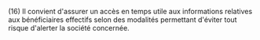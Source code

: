 (16) Il convient d'assurer un accès en temps utile aux informations relatives aux bénéficiaires effectifs selon des modalités permettant d'éviter tout risque d'alerter la société concernée.